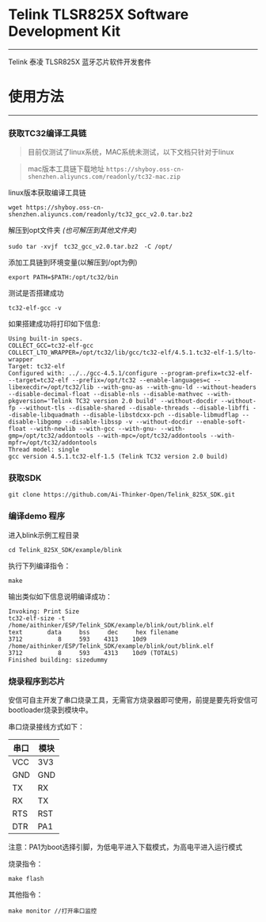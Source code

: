 # Telink TLSR825X Software Development Kit
--------------------------------------------------
Telink 泰凌 TLSR825X 蓝牙芯片软件开发套件

# 使用方法
---------------------------------------------------

### 获取TC32编译工具链
>目前仅测试了linux系统，MAC系统未测试，以下文档只针对于linux

>mac版本工具链下载地址 ```https://shyboy.oss-cn-shenzhen.aliyuncs.com/readonly/tc32-mac.zip```

linux版本获取编译工具链

    wget https://shyboy.oss-cn-shenzhen.aliyuncs.com/readonly/tc32_gcc_v2.0.tar.bz2

解压到opt文件夹 *(也可解压到其他文件夹)*

    sudo tar -xvjf　tc32_gcc_v2.0.tar.bz2　-C /opt/

添加工具链到环境变量(以解压到/opt为例)

    export PATH=$PATH:/opt/tc32/bin

测试是否搭建成功

    tc32-elf-gcc -v

如果搭建成功将打印如下信息:

    Using built-in specs.
    COLLECT_GCC=tc32-elf-gcc
    COLLECT_LTO_WRAPPER=/opt/tc32/lib/gcc/tc32-elf/4.5.1.tc32-elf-1.5/lto-wrapper
    Target: tc32-elf
    Configured with: ../../gcc-4.5.1/configure --program-prefix=tc32-elf- --target=tc32-elf --prefix=/opt/tc32 --enable-languages=c --libexecdir=/opt/tc32/lib --with-gnu-as --with-gnu-ld --without-headers --disable-decimal-float --disable-nls --disable-mathvec --with-pkgversion='Telink TC32 version 2.0 build' --without-docdir --without-fp --without-tls --disable-shared --disable-threads --disable-libffi --disable-libquadmath --disable-libstdcxx-pch --disable-libmudflap --disable-libgomp --disable-libssp -v --without-docdir --enable-soft-float --with-newlib --with-gcc --with-gnu- --with-gmp=/opt/tc32/addontools --with-mpc=/opt/tc32/addontools --with-mpfr=/opt/tc32/addontools
    Thread model: single
    gcc version 4.5.1.tc32-elf-1.5 (Telink TC32 version 2.0 build) 

### 获取SDK

    git clone https://github.com/Ai-Thinker-Open/Telink_825X_SDK.git


### 编译demo 程序
进入blink示例工程目录

    cd Telink_825X_SDK/example/blink 

执行下列编译指令：

    make

输出类似如下信息说明编译成功：

    Invoking: Print Size
    tc32-elf-size -t /home/aithinker/ESP/Telink_SDK/example/blink/out/blink.elf
    text	   data	    bss	    dec	    hex	filename
    3712	      8	    593	   4313	   10d9	/home/aithinker/ESP/Telink_SDK/example/blink/out/blink.elf
    3712	      8	    593	   4313	   10d9	(TOTALS)
    Finished building: sizedummy

### 烧录程序到芯片

安信可自主开发了串口烧录工具，无需官方烧录器即可使用，前提是要先将安信可bootloader烧录到模块中。

串口烧录接线方式如下：

|串口|模块|
|----|---|
|VCC|3V3|
|GND|GND|
|TX|RX|
RX|TX|
|RTS|RST|
|DTR|PA1|

注意：PA1为boot选择引脚，为低电平进入下载模式，为高电平进入运行模式

烧录指令：

    make flash
其他指令：

    make monitor //打开串口监控